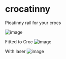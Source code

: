# crocatinny
 Picatinny rail for your crocs

![image](https://github.com/bigcrimping/crocatinny/assets/74270551/1c73ead0-4e25-4f4b-a439-1506f2d5eb80)


Fitted to Croc
![image](https://github.com/bigcrimping/crocatinny/assets/74270551/61045559-58ea-444b-bf3b-11ae75d1b75f)

With laser
![image](https://github.com/bigcrimping/crocatinny/assets/74270551/03bc657d-f7aa-4700-b603-659e09aa6af5)


